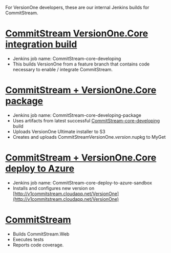 For VersionOne developers, these are our internal Jenkins builds for CommitStream.

# [CommitStream VersionOne.Core integration build](http://ci-server/job/CommitStream-core-developing)

* Jenkins job name: CommitStream-core-developing
* This builds VersionOne from a feature branch that contains code necessary to enable / integrate CommitStream.

# [CommitStream + VersionOne.Core package](http://ci-server/job/CommitStream-core-developing-package)

* Jenkins job name: CommitStream-core-developing-package
* Uses artifacts from latest successful [CommitStream-core-developing](http://ci-server/job/CommitStream-core-developing) build
* Uploads VersionOne Ultimate installer to S3
* Creates and uploads CommitStreamVersionOne.*version*.nupkg to MyGet

# [CommitStream + VersionOne.Core deploy to Azure](http://ci-server/job/CommitStream-core-deploy-to-azure-sandbox)

* Jenkins job name: CommitStream-core-deploy-to-azure-sandbox
* Installs and configures new version on [http://v1commitstream.cloudapp.net/VersionOne](http://v1commitstream.cloudapp.net/VersionOne) 

# [CommitStream](http://ci-server/job/CommitStream-Web-develop/)
* Builds CommitStream.Web 
* Executes tests
* Reports code coverage.
